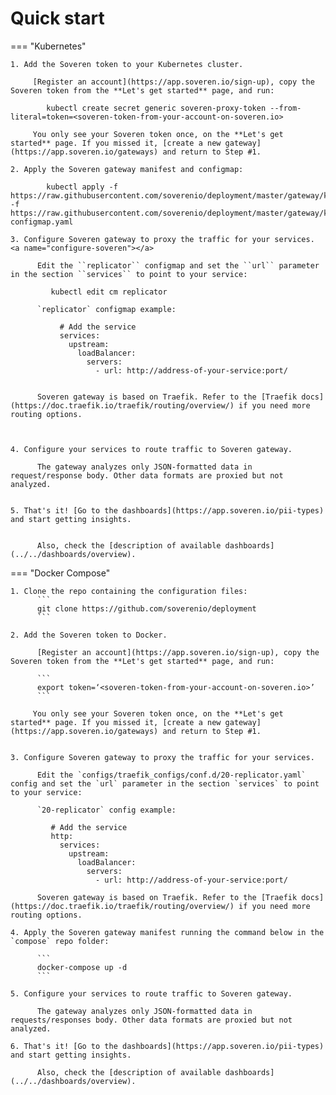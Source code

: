 # Quick start

=== "Kubernetes"

    1. Add the Soveren token to your Kubernetes cluster.

         [Register an account](https://app.soveren.io/sign-up), copy the Soveren token from the **Let's get started** page, and run:
      
            kubectl create secret generic soveren-proxy-token --from-literal=token=<soveren-token-from-your-account-on-soveren.io>

         You only see your Soveren token once, on the **Let's get started** page. If you missed it, [create a new gateway](https://app.soveren.io/gateways) and return to Step #1.         
         
    2. Apply the Soveren gateway manifest and configmap:     

            kubectl apply -f https://raw.githubusercontent.com/soverenio/deployment/master/gateway/kubernetes/install.yaml -f https://raw.githubusercontent.com/soverenio/deployment/master/gateway/kubernetes/replicator-configmap.yaml
    
    3. Сonfigure Soveren gateway to proxy the traffic for your services. <a name="configure-soveren"></a>

          Edit the ``replicator`` configmap and set the ``url`` parameter in the section ``services`` to point to your service:

             kubectl edit cm replicator

          `replicator` configmap example:

               # Add the service
               services:
                 upstream:
                   loadBalancer:
                     servers:
                       - url: http://address-of-your-service:port/


          Soveren gateway is based on Traefik. Refer to the [Traefik docs](https://doc.traefik.io/traefik/routing/overview/) if you need more routing options.
          
          

    4. Configure your services to route traffic to Soveren gateway.

          The gateway analyzes only JSON-formatted data in request/response body. Other data formats are proxied but not analyzed.
          

    5. That's it! [Go to the dashboards](https://app.soveren.io/pii-types) and start getting insights.


          Also, check the [description of available dashboards](../../dashboards/overview).


          

=== "Docker Compose"

    1. Clone the repo containing the configuration files:
          ```
          git clone https://github.com/soverenio/deployment
          ```

    2. Add the Soveren token to Docker.

          [Register an account](https://app.soveren.io/sign-up), copy the Soveren token from the **Let's get started** page, and run:
          
          ```
          export token=‘<soveren-token-from-your-account-on-soveren.io>’
          ```
          
         You only see your Soveren token once, on the **Let's get started** page. If you missed it, [create a new gateway](https://app.soveren.io/gateways) and return to Step #1.
         
          
    3. Сonfigure Soveren gateway to proxy the traffic for your services.

          Edit the `configs/traefik_configs/conf.d/20-replicator.yaml` config and set the `url` parameter in the section `services` to point to your service:

          `20-replicator` config example:
       
             # Add the service
             http:
               services:
                 upstream:
                   loadBalancer:
                     servers:
                       - url: http://address-of-your-service:port/

          Soveren gateway is based on Traefik. Refer to the [Traefik docs](https://doc.traefik.io/traefik/routing/overview/) if you need more routing options.

    4. Apply the Soveren gateway manifest running the command below in the `compose` repo folder:

          ```
          docker-compose up -d
          ```         

    5. Configure your services to route traffic to Soveren gateway.

          The gateway analyzes only JSON-formatted data in requests/responses body. Other data formats are proxied but not analyzed.

    6. That's it! [Go to the dashboards](https://app.soveren.io/pii-types) and start getting insights.

          Also, check the [description of available dashboards](../../dashboards/overview).
